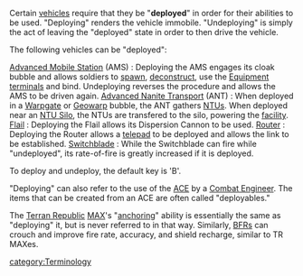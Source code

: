 Certain [vehicles](/vehicle "wikilink") require that they be
"**deployed**" in order for their abilities to be used. "Deploying"
renders the vehicle immobile. "Undeploying" is simply the act of leaving
the "deployed" state in order to then drive the vehicle.

The following vehicles can be "deployed":

[Advanced Mobile Station](/Advanced_Mobile_Station "wikilink") (AMS) : Deploying the AMS engages its cloak bubble and allows soldiers to [spawn](/spawn "wikilink"), [deconstruct](/deconstruct "wikilink"), use the [Equipment terminals](/Equipment_terminal "wikilink") and bind. Undeploying reverses the procedure and allows the AMS to be driven again.
[Advanced Nanite Transport](/Advanced_Nanite_Transport "wikilink") (ANT) : When deployed in a [Warpgate](/Warpgate "wikilink") or [Geowarp](/Geowarp "wikilink") bubble, the ANT gathers [NTUs](/NTU "wikilink"). When deployed near an [NTU Silo](/NTU_Silo "wikilink"), the NTUs are transfered to the silo, powering the [facility](/facility "wikilink").
[Flail](/Flail "wikilink") : Deploying the Flail allows its Dispersion Cannon to be used.
[Router](/Router "wikilink") : Deploying the Router allows a [telepad](/telepad "wikilink") to be deployed and allows the link to be established.
[Switchblade](/Switchblade "wikilink") : While the Switchblade can fire while "undeployed", its rate-of-fire is greatly increased if it is deployed.

To deploy and undeploy, the default key is 'B'.

"Deploying" can also refer to the use of the
[ACE](/Adaptive_Construction_Engine "wikilink") by a [Combat
Engineer](/Combat_Engineering "wikilink"). The items that can be created
from an ACE are often called "deployables."

The [Terran Republic](/Terran_Republic "wikilink")
[MAX](/MAX "wikilink")'s "[anchoring](/anchoring "wikilink")" ability is
essentially the same as "deploying" it, but is never referred to in that
way. Similarly, [BFRs](/BFR "wikilink") can crouch and improve fire rate,
accuracy, and shield recharge, similar to TR MAXes.

[category:Terminology](/category:Terminology "wikilink")
